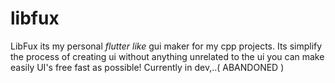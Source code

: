 # libfux
LibFux its my personal _flutter like_ gui maker for my cpp projects.
Its simplify the process of creating ui without anything unrelated to the ui you can make easily UI's free fast as possible!
Currently in dev,..( ABANDONED )
